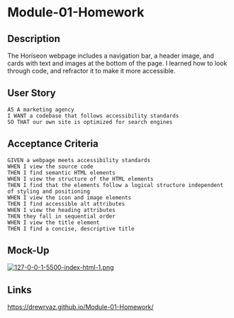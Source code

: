 # Module-01-Homework

## Description
The Horiseon webpage includes a navigation bar, a header image, and cards with text and images at the bottom of the page. I learned how to look through code, and refractor it to make it more accessible.

## User Story

```
AS A marketing agency
I WANT a codebase that follows accessibility standards
SO THAT our own site is optimized for search engines
```

## Acceptance Criteria
```
GIVEN a webpage meets accessibility standards
WHEN I view the source code
THEN I find semantic HTML elements
WHEN I view the structure of the HTML elements
THEN I find that the elements follow a logical structure independent of styling and positioning
WHEN I view the icon and image elements
THEN I find accessible alt attributes
WHEN I view the heading attributes
THEN they fall in sequential order
WHEN I view the title element
THEN I find a concise, descriptive title
```

## Mock-Up
[![127-0-0-1-5500-index-html-1.png](https://i.postimg.cc/T2sCLPWy/127-0-0-1-5500-index-html-1.png)](https://postimg.cc/JtbbSMxm)

## Links
https://drewrvaz.github.io/Module-01-Homework/
